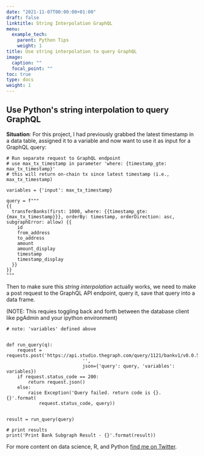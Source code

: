```yaml
---
date: "2021-11-07T00:00:00+01:00"
draft: false
linktitle: String Interpolation GraphQL 
menu:
  example_tech:
    parent: Python Tips 
    weight: 1
title: Use string interpolation to query GraphQL 
image:
  caption: ""
  focal_point: ""
toc: true
type: docs
weight: 1
---
```


## Use Python's string interpolation to query GraphQL 

**Situation**: For this project, I had previously grabbed the latest timestamp in a data table, assigned it to a variable and now want to use it as input for a GraphQL query:



```{python}
# Run separate request to GraphQL endpoint
# use max_tx_timestamp in parameter 'where: {timestamp_gte: max_tx_timestamp}'
# this will return on-chain tx since latest timestamp (i.e., max_tx_timestamp)

variables = {'input': max_tx_timestamp}

query = f"""
{{
  transferBanks(first: 1000, where: {{timestamp_gte:{max_tx_timestamp}}}, orderBy: timestamp, orderDirection: asc, subgraphError: allow) {{
    id
    from_address
    to_address
    amount
    amount_display
    timestamp
    timestamp_display
  }}
}}
"""
```

Then to make sure this *string interpolation* actually works, we need to make a post request to the GraphQL API endpoint, query it, save that query into a data frame. 

(NOTE: This requies toggling back and forth between the database client like pgAdmin and your ipython environment)

```{python}
# note: 'variables' defined above


def run_query(q):
    request = requests.post('https://api.studio.thegraph.com/query/1121/bankv1/v0.0.5'
                            '',
                            json={'query': query, 'variables': variables})
    if request.status_code == 200:
        return request.json()
    else:
        raise Exception('Query failed. return code is {}.     {}'.format(
            request.status_code, query))


result = run_query(query)

# print results
print('Print Bank Subgraph Result - {}'.format(result))
```

For more content on data science, R, and Python [find me on Twitter](https://twitter.com/paulapivat).